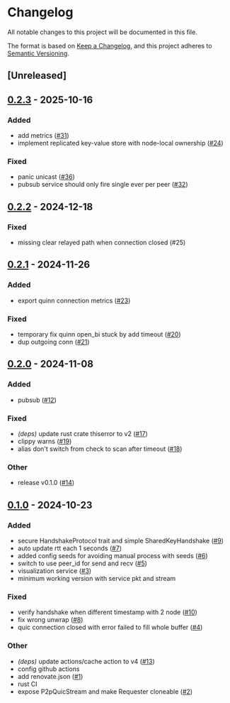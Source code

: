 # Changelog

All notable changes to this project will be documented in this file.

The format is based on [Keep a Changelog](https://keepachangelog.com/en/1.0.0/),
and this project adheres to [Semantic Versioning](https://semver.org/spec/v2.0.0.html).

## [Unreleased]

## [0.2.3](https://github.com/8xFF/atm0s-small-p2p/compare/v0.2.2...v0.2.3) - 2025-10-16

### Added

- add metrics ([#31](https://github.com/8xFF/atm0s-small-p2p/pull/31))
- implement replicated key-value store with node-local ownership ([#24](https://github.com/8xFF/atm0s-small-p2p/pull/24))

### Fixed

- panic unicast  ([#36](https://github.com/8xFF/atm0s-small-p2p/pull/36))
- pubsub service should only fire single ever per peer ([#32](https://github.com/8xFF/atm0s-small-p2p/pull/32))

## [0.2.2](https://github.com/8xFF/atm0s-small-p2p/compare/v0.2.1...v0.2.2) - 2024-12-18

### Fixed

- missing clear relayed path when connection closed (#25)

## [0.2.1](https://github.com/8xFF/atm0s-small-p2p/compare/v0.2.0...v0.2.1) - 2024-11-26

### Added

- export quinn connection metrics ([#23](https://github.com/8xFF/atm0s-small-p2p/pull/23))

### Fixed

- temporary fix quinn open_bi stuck by add timeout ([#20](https://github.com/8xFF/atm0s-small-p2p/pull/20))
- dup outgoing conn ([#21](https://github.com/8xFF/atm0s-small-p2p/pull/21))

## [0.2.0](https://github.com/8xFF/atm0s-small-p2p/compare/v0.1.0...v0.2.0) - 2024-11-08

### Added

- pubsub ([#12](https://github.com/8xFF/atm0s-small-p2p/pull/12))

### Fixed

- *(deps)* update rust crate thiserror to v2 ([#17](https://github.com/8xFF/atm0s-small-p2p/pull/17))
- clippy warns ([#19](https://github.com/8xFF/atm0s-small-p2p/pull/19))
- alias don't switch from check to scan after timeout ([#18](https://github.com/8xFF/atm0s-small-p2p/pull/18))

### Other

- release v0.1.0 ([#14](https://github.com/8xFF/atm0s-small-p2p/pull/14))

## [0.1.0](https://github.com/8xFF/atm0s-small-p2p/releases/tag/v0.1.0) - 2024-10-23

### Added

- secure HandshakeProtocol trait and simple SharedKeyHandshake ([#9](https://github.com/8xFF/atm0s-small-p2p/pull/9))
- auto update rtt each 1 seconds ([#7](https://github.com/8xFF/atm0s-small-p2p/pull/7))
- added config seeds for avoiding manual process with seeds ([#6](https://github.com/8xFF/atm0s-small-p2p/pull/6))
- switch to use peer_id for send and recv ([#5](https://github.com/8xFF/atm0s-small-p2p/pull/5))
- visualization service ([#3](https://github.com/8xFF/atm0s-small-p2p/pull/3))
- minimum working version with service pkt and stream

### Fixed

- verify handshake when different timestamp with 2 node ([#10](https://github.com/8xFF/atm0s-small-p2p/pull/10))
- fix wrong unwrap ([#8](https://github.com/8xFF/atm0s-small-p2p/pull/8))
- quic connection closed with error failed to fill whole buffer ([#4](https://github.com/8xFF/atm0s-small-p2p/pull/4))

### Other

- *(deps)* update actions/cache action to v4 ([#13](https://github.com/8xFF/atm0s-small-p2p/pull/13))
- config github actions
- add renovate.json ([#1](https://github.com/8xFF/atm0s-small-p2p/pull/1))
- rust CI
- expose P2pQuicStream and make Requester cloneable ([#2](https://github.com/8xFF/atm0s-small-p2p/pull/2))
